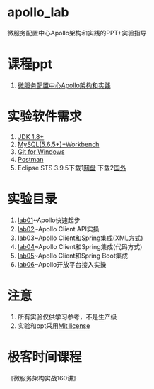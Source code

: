 # apollo_lab
微服务配置中心Apollo架构和实践的PPT+实验指导


# 课程ppt
1. [微服务配置中心Apollo架构和实践](ppt/微服务配置中心Apollo架构和实践.pdf)

# 实验软件需求
1. [JDK 1.8+](http://www.oracle.com/technetwork/java/javase/downloads/jdk8-downloads-2133151.html)
2. [MySQL(5.6.5+)+Workbench](https://dev.mysql.com/downloads/)
3. [Git for Windows](https://gitforwindows.org/)
4. [Postman](https://www.getpostman.com/)
5. Eclipse STS 3.9.5下载1[网盘](https://pan.baidu.com/s/1xqy4G_r9N24WODBBuGlIog) 下载2[国外](https://spring.io/tools)

# 实验目录
1. [lab01](lab01)~Apollo快速起步
2. [lab02](lab02)~Apollo Client API实操
3. [lab03](lab03)~Apollo Client和Spring集成(XML方式)
4. [lab04](lab04)~Apollo Client和Spring集成(代码方式)
5. [lab05](lab05)~Apollo Client和Spring Boot集成
6. [lab06](lab06)~Apollo开放平台接入实操

# 注意
1. 所有实验仅供学习参考，不是生产级
2. 实验和ppt采用[Mit license](LICENSE)

# 极客时间课程

《微服务架构实战160讲》
